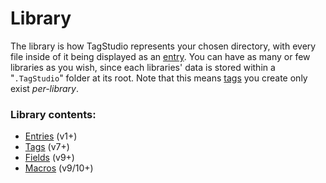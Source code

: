 # Library

The library is how TagStudio represents your chosen directory, with every file inside of it being displayed as an [entry](/doc/Entry.md). You can have as many or few libraries as you wish, since each libraries' data is stored within a "`.TagStudio`" folder at its root.
Note that this means [tags](/doc/Tag.md) you create only exist *per-library*.

### Library contents:
- [Entries](/doc/Entry.md) (v1+)
- [Tags](/doc/Tag.md) (v7+)
- [Fields](/doc/Field.md) (v9+)
- [Macros](/doc/Macro.md) (v9/10+)
